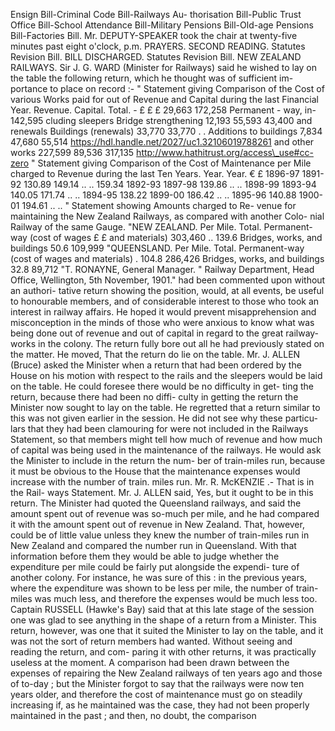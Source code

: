 Ensign Bill-Criminal Code Bill-Railways Au- thorisation Bill-Public Trust Office Bill-School Attendance Bill-Military Pensions Bill-Old-age Pensions Bill-Factories Bill. Mr. DEPUTY-SPEAKER took the chair at twenty-five minutes past eight o'clock, p.m. PRAYERS. SECOND READING. Statutes Revision Bill. BILL DISCHARGED. Statutes Revision Bill. NEW ZEALAND RAILWAYS. Sir J. G. WARD (Minister for Railways) said he wished to lay on the table the following return, which he thought was of sufficient im- portance to place on record :- " Statement giving Comparison of the Cost of various Works paid for out of Revenue and Capital during the last Financial Year. Revenue. Capital. Total. - £ £ £ 29,663 172,258 Permanent - way, in- 142,595 cluding sleepers Bridge strengthening 12,193 55,593 43,400 and renewals Buildings (renewals) 33,770 33,770 . . Additions to buildings 7,834 47,680 55,514 https://hdl.handle.net/2027/uc1.32106019788261 and other works 227,599 89,536 317,135 http://www.hathitrust.org/access\_use#cc-zero " Statement giving Comparison of the Cost of Maintenance per Mile charged to Revenue during the last Ten Years. Year. Year. € £ 1896-97 1891-92 130.89 149.14 .. .. 159.34 1892-93 1897-98 139.86 .. .. 1898-99 1893-94 140.05 171.74 .. .. 1894-95 138.22 1899-00 186.42 .. .. 1895-96 140.88 1900-01 194.61 .. .. " Statement showing Amounts charged to Re- venue for maintaining the New Zealand Railways, as compared with another Colo- nial Railway of the same Gauge. "NEW ZEALAND. Per Mile. Total. Permanent-way (cost of wages £ £ and materials) 303,460 .. 139.6 Bridges, works, and buildings 50.6 109,999 "QUEENSLAND. Per Mile. Total. Permanent-way (cost of wages and materials) . 104.8 286,426 Bridges, works, and buildings 32.8 89,712 "T. RONAYNE, General Manager. " Railway Department, Head Office, Wellington, 5th November, 1901." had been commented upon without an authori- tative return showing the position, would, at all events, be useful to honourable members, and of considerable interest to those who took an interest in railway affairs. He hoped it would prevent misapprehension and misconception in the minds of those who were anxious to know what was being done out of revenue and out of capital in regard to the great railway-works in the colony. The return fully bore out all he had previously stated on the matter. He moved, That the return do lie on the table. Mr. J. ALLEN (Bruce) asked the Minister when a return that had been ordered by the House on his motion with respect to the rails and the sleepers would be laid on the table. He could foresee there would be no difficulty in get- ting the return, because there had been no diffi- culty in getting the return the Minister now sought to lay on the table. He regretted that a return similar to this was not given earlier in the session. He did not see why these particu- lars that they had been clamouring for were not included in the Railways Statement, so that members might tell how much of revenue and how much of capital was being used in the maintenance of the railways. He would ask the Minister to include in the return the num- ber of train-miles run, because it must be obvious to the House that the maintenance expenses would increase with the number of train. miles run. Mr. R. McKENZIE .- That is in the Rail- ways Statement. Mr. J. ALLEN said, Yes, but it ought to be in this return. The Minister had quoted the Queensland railways, and said the amount spent out of revenue was so-much per mile, and he had compared it with the amount spent out of revenue in New Zealand. That, however, could be of little value unless they knew the number of train-miles run in New Zealand and compared the number run in Queensland. With that information before them they would be able to judge whether the expenditure per mile could be fairly put alongside the expendi- ture of another colony. For instance, he was sure of this : in the previous years, where the expenditure was shown to be less per mile, the number of train-miles was much less, and therefore the expenses would be much less too. Captain RUSSELL (Hawke's Bay) said that at this late stage of the session one was glad to see anything in the shape of a return from a Minister. This return, however, was one that it suited the Minister to lay on the table, and it was not the sort of return members had wanted. Without seeing and reading the return, and com- paring it with other returns, it was practically useless at the moment. A comparison had been drawn between the expenses of repairing the New Zealand railways of ten years ago and those of to-day ; but the Minister forgot to say that the railways were now ten years older, and therefore the cost of maintenance must go on steadily increasing if, as he maintained was the case, they had not been properly maintained in the past ; and then, no doubt, the comparison 